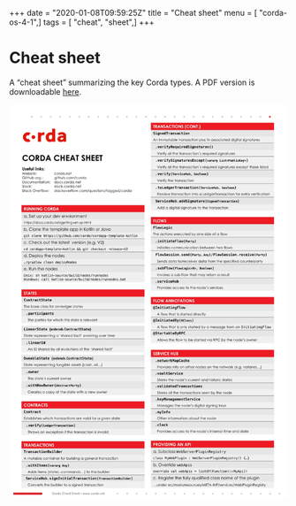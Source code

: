 +++
date = "2020-01-08T09:59:25Z"
title = "Cheat sheet"
menu = [ "corda-os-4-1",]
tags = [ "cheat", "sheet",]
+++


# Cheat sheet

A “cheat sheet” summarizing the key Corda types. A PDF version is downloadable [here](_static/corda-cheat-sheet.pdf).

![cheatsheet](resources/cheatsheet.jpg "cheatsheet")
